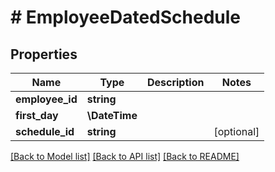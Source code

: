 # # EmployeeDatedSchedule

## Properties

Name | Type | Description | Notes
------------ | ------------- | ------------- | -------------
**employee_id** | **string** |  |
**first_day** | **\DateTime** |  |
**schedule_id** | **string** |  | [optional]

[[Back to Model list]](../../README.md#models) [[Back to API list]](../../README.md#endpoints) [[Back to README]](../../README.md)
